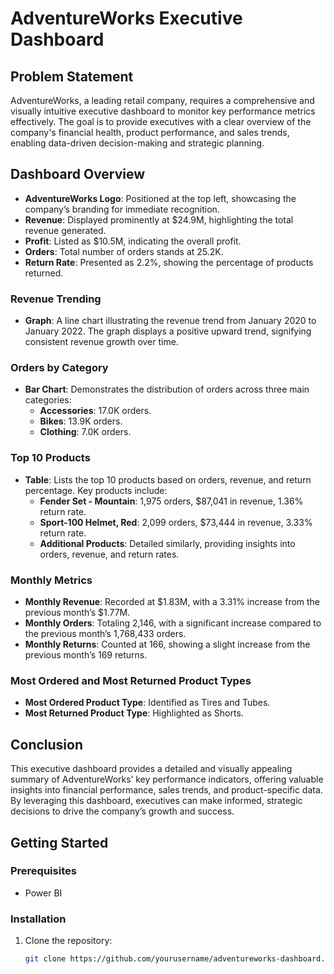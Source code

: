 # AdventureWorks Executive Dashboard

## Problem Statement
AdventureWorks, a leading retail company, requires a comprehensive and visually intuitive executive dashboard to monitor key performance metrics effectively. The goal is to provide executives with a clear overview of the company's financial health, product performance, and sales trends, enabling data-driven decision-making and strategic planning.

## Dashboard Overview


- **AdventureWorks Logo**: Positioned at the top left, showcasing the company’s branding for immediate recognition.
- **Revenue**: Displayed prominently at $24.9M, highlighting the total revenue generated.
- **Profit**: Listed as $10.5M, indicating the overall profit.
- **Orders**: Total number of orders stands at 25.2K.
- **Return Rate**: Presented as 2.2%, showing the percentage of products returned.

### Revenue Trending
- **Graph**: A line chart illustrating the revenue trend from January 2020 to January 2022. The graph displays a positive upward trend, signifying consistent revenue growth over time.

### Orders by Category
- **Bar Chart**: Demonstrates the distribution of orders across three main categories:
  - **Accessories**: 17.0K orders.
  - **Bikes**: 13.9K orders.
  - **Clothing**: 7.0K orders.

### Top 10 Products
- **Table**: Lists the top 10 products based on orders, revenue, and return percentage. Key products include:
  - **Fender Set - Mountain**: 1,975 orders, $87,041 in revenue, 1.36% return rate.
  - **Sport-100 Helmet, Red**: 2,099 orders, $73,444 in revenue, 3.33% return rate.
  - **Additional Products**: Detailed similarly, providing insights into orders, revenue, and return rates.

### Monthly Metrics
- **Monthly Revenue**: Recorded at $1.83M, with a 3.31% increase from the previous month’s $1.77M.
- **Monthly Orders**: Totaling 2,146, with a significant increase compared to the previous month’s 1,768,433 orders.
- **Monthly Returns**: Counted at 166, showing a slight increase from the previous month’s 169 returns.

### Most Ordered and Most Returned Product Types
- **Most Ordered Product Type**: Identified as Tires and Tubes.
- **Most Returned Product Type**: Highlighted as Shorts.

## Conclusion
This executive dashboard provides a detailed and visually appealing summary of AdventureWorks’ key performance indicators, offering valuable insights into financial performance, sales trends, and product-specific data. By leveraging this dashboard, executives can make informed, strategic decisions to drive the company’s growth and success.

## Getting Started

### Prerequisites
- Power BI
### Installation
1. Clone the repository:
   ```sh
   git clone https://github.com/yourusername/adventureworks-dashboard.git


